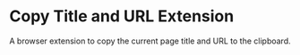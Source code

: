 # Copy Title and URL Extension

A browser extension to copy the current page title and URL to the clipboard.